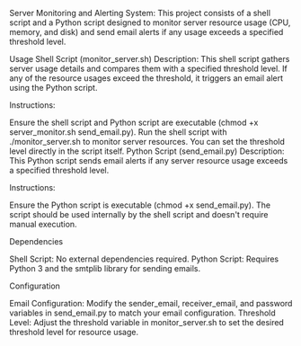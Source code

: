 Server Monitoring and Alerting System:
This project consists of a shell script and a Python script designed to monitor server resource usage (CPU, memory, and disk) and send email alerts if any usage exceeds a specified threshold level.

Usage
Shell Script (monitor_server.sh)
Description: This shell script gathers server usage details and compares them with a specified threshold level. If any of the resource usages exceed the threshold, it triggers an email alert using the Python script.

Instructions:

Ensure the shell script and Python script are executable (chmod +x server_monitor.sh send_email.py).
Run the shell script with ./monitor_server.sh to monitor server resources.
You can set the threshold level directly in the script itself.
Python Script (send_email.py)
Description: This Python script sends email alerts if any server resource usage exceeds a specified threshold level.

Instructions:

Ensure the Python script is executable (chmod +x send_email.py).
The script should be used internally by the shell script and doesn't require manual execution.

Dependencies

Shell Script: No external dependencies required.
Python Script: Requires Python 3 and the smtplib library for sending emails.

Configuration

Email Configuration: Modify the sender_email, receiver_email, and password variables in send_email.py to match your email configuration.
Threshold Level: Adjust the threshold variable in monitor_server.sh to set the desired threshold level for resource usage.
